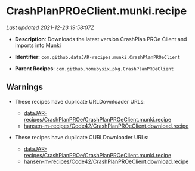# CrashPlanPROeClient.munki.recipe

_Last updated 2021-12-23 19:58:07Z_

- **Description**: Downloads the latest version CrashPlan PROe Client and imports into Munki

- **Identifier**: `com.github.dataJAR-recipes.munki.CrashPlanPROeClient`

- **Parent Recipes**: `com.github.homebysix.pkg.CrashPlanPROeClient`

## Warnings

- These recipes have duplicate URLDownloader URLs:
    - [dataJAR-recipes/CrashPlanPROe/CrashPlanPROeClient.munki.recipe](/autopkg-dupe-tracker/dataJAR-recipes/CrashPlanPROe/CrashPlanPROeClient.munki.recipe)
    - [hansen-m-recipes/Code42/CrashPlanPROeClient.download.recipe](/autopkg-dupe-tracker/hansen-m-recipes/Code42/CrashPlanPROeClient.download.recipe)

- These recipes have duplicate CURLDownloader URLs:
    - [dataJAR-recipes/CrashPlanPROe/CrashPlanPROeClient.munki.recipe](/autopkg-dupe-tracker/dataJAR-recipes/CrashPlanPROe/CrashPlanPROeClient.munki.recipe)
    - [hansen-m-recipes/Code42/CrashPlanPROeClient.download.recipe](/autopkg-dupe-tracker/hansen-m-recipes/Code42/CrashPlanPROeClient.download.recipe)